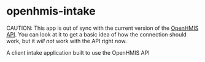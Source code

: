 # openhmis-intake

CAUTION: This app is out of sync with the current version of the
[OpenHMIS API](https://github.com/PCNI/OpenHMIS).  You can look at it to
get a basic idea of how the connection should work, but it *will not*
work with the API right now.


A client intake application built to use the OpenHMIS API


